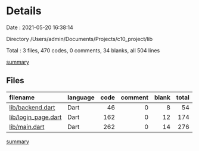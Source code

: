 # Details

Date : 2021-05-20 16:38:14

Directory /Users/admin/Documents/Projects/c10_project/lib

Total : 3 files,  470 codes, 0 comments, 34 blanks, all 504 lines

[summary](results.md)

## Files
| filename | language | code | comment | blank | total |
| :--- | :--- | ---: | ---: | ---: | ---: |
| [lib/backend.dart](/lib/backend.dart) | Dart | 46 | 0 | 8 | 54 |
| [lib/login_page.dart](/lib/login_page.dart) | Dart | 162 | 0 | 12 | 174 |
| [lib/main.dart](/lib/main.dart) | Dart | 262 | 0 | 14 | 276 |

[summary](results.md)